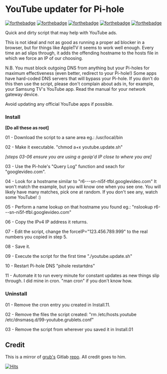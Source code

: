 # YouTube updater for Pi-hole

[![forthebadge](https://forthebadge.com/images/badges/built-with-love.svg)](https://forthebadge.com)
[![forthebadge](https://forthebadge.com/images/badges/check-it-out.svg)](https://forthebadge.com)
[![forthebadge](https://forthebadge.com/images/badges/ctrl-c-ctrl-v.svg)](https://forthebadge.com)
[![forthebadge](https://forthebadge.com/images/badges/powered-by-black-magic.svg)](https://forthebadge.com)
[![forthebadge](https://forthebadge.com/images/badges/winter-is-coming.svg)](https://forthebadge.com)

Quick and dirty script that may help with YouTube ads.

This is not ideal and not as good as running a proper ad blocker in a
browser, but for things like AppleTV it seems to work well enough. Every
time an ad slips through, it adds the offending hostname to the
hosts file in which we force an IP of our choosing.

N.B. You must block outgoing DNS from anything but your Pi-holes for maximum
effectiveness (even better, redirect to your Pi-hole!) 
Some apps have hard-coded DNS servers that will bypass your Pi-hole.
If you don't do this then use the script, please don't complain about ads
in, for example, your Samsung TV's YouTube app.
Read the manual for your network gateway device.

Avoid updating any official YouTube apps if possible.


### Install

**[Do all these as root]**

01 - Download the script to a sane area eg.: /usr/local/bin

02 - Make it executable. "chmod a+x youtube.update.sh"

*[steps 03-06 ensure you are using a geoip'd IP close to where you are]*

03 - Use the Pi-hole's "Query Log" function and seach for "googlevideo.com".

04 - Look for a hostname similar to "r6---sn-ni5f-tfbl.googlevideo.com"
     It won't match the example, but you will know one when you see one.
     You will likely have many matches, pick one at random.
     If you don't see any, watch some YouTube! :)

05 - Perform a name lookup on that hostname you found
     eg.: "nslookup r6---sn-ni5f-tfbl.googlevideo.com"

06 - Copy the IPv4 IP address it returns. 

07 - Edit the script, change the forceIP="123.456.789.999" to the real
     numbers you copied in step 5.

08 - Save it.

09 - Execute the script for the first time "./youtube.update.sh"

10 - Restart Pi-hole DNS "pihole restartdns"

11 - Automate it to run every minute for constant updates as new things slip
     through. I did mine in cron. "man cron" if you don't know how.


### Uninstall

01 - Remove the cron entry you created in Install.11.

02 - Remove the files the script created:
     "rm /etc/hosts.youtube /etc/dnsmasq.d/99-youtube.grublets.conf"

03 - Remove the script from wherever you saved it in Install.01

## Credit

This is a mirror of [grub's](https://gitlab.com/grublets) Gitlab [repo](https://gitlab.com/grublets/youtube-updater-for-pi-hole). All credit goes to him.

[![Hits](https://hits.seeyoufarm.com/api/count/incr/badge.svg?url=https://github.com/origamiofficial/youtube-updater-for-pi-hole&icon=github.svg&icon_color=%23FFFFFF&title=hits&edge_flat=false)](https://github.com/origamiofficial/youtube-updater-for-pi-hole)
